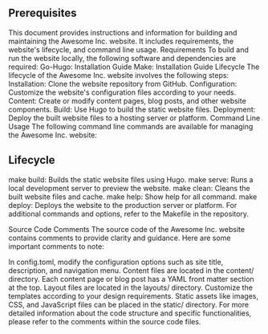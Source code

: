 ## Prerequisites
This document provides instructions and information for building and maintaining the Awesome Inc. website. It includes requirements, the website's lifecycle, and command line usage.
Requirements
To build and run the website locally, the following software and dependencies are required:
Go-Hugo: Installation Guide
Make: Installation Guide
Lifecycle
The lifecycle of the Awesome Inc. website involves the following steps:
Installation: Clone the website repository from GitHub.
Configuration: Customize the website's configuration files according to your needs.
Content: Create or modify content pages, blog posts, and other website components.
Build: Use Hugo to build the static website files.
Deployment: Deploy the built website files to a hosting server or platform.
Command Line Usage
The following command line commands are available for managing the Awesome Inc. website:
## Lifecycle
make build: Builds the static website files using Hugo.
make serve: Runs a local development server to preview the website.
make clean: Cleans the built website files and cache.
make help: Show help for all command.
make deploy: Deploys the website to the production server or platform.
For additional commands and options, refer to the Makefile in the repository.

Source Code Comments
The source code of the Awesome Inc. website contains comments to provide clarity and guidance. Here are some important comments to note:

In config.toml, modify the configuration options such as site title, description, and navigation menu.
Content files are located in the content/ directory. Each content page or blog post has a YAML front matter section at the top.
Layout files are located in the layouts/ directory. Customize the templates according to your design requirements.
Static assets like images, CSS, and JavaScript files can be placed in the static/ directory.
For more detailed information about the code structure and specific functionalities, please refer to the comments within the source code files.